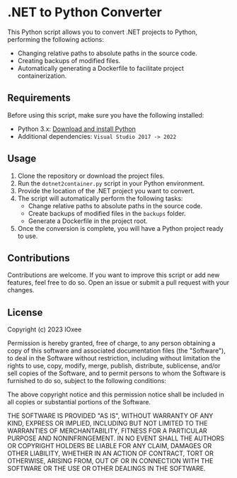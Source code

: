 # .NET to Python Converter

This Python script allows you to convert .NET projects to Python, performing the following actions:

- Changing relative paths to absolute paths in the source code.
- Creating backups of modified files.
- Automatically generating a Dockerfile to facilitate project containerization.

## Requirements

Before using this script, make sure you have the following installed:

- Python 3.x: [Download and install Python](https://www.python.org/downloads/)
- Additional dependencies: `Visual Studio 2017 -> 2022`

## Usage

1. Clone the repository or download the project files.
2. Run the `dotnet2container.py` script in your Python environment.
3. Provide the location of the .NET project you want to convert.
4. The script will automatically perform the following tasks:
   - Change relative paths to absolute paths in the source code.
   - Create backups of modified files in the `backups` folder.
   - Generate a Dockerfile in the project root.
5. Once the conversion is complete, you will have a Python project ready to use.


## Contributions

Contributions are welcome. If you want to improve this script or add new features, feel free to do so. Open an issue or submit a pull request with your changes.

## License
Copyright (c) 2023 IOxee

Permission is hereby granted, free of charge, to any person obtaining a copy
of this software and associated documentation files (the "Software"), to deal
in the Software without restriction, including without limitation the rights
to use, copy, modify, merge, publish, distribute, sublicense, and/or sell
copies of the Software, and to permit persons to whom the Software is
furnished to do so, subject to the following conditions:

The above copyright notice and this permission notice shall be included in all
copies or substantial portions of the Software.

THE SOFTWARE IS PROVIDED "AS IS", WITHOUT WARRANTY OF ANY KIND, EXPRESS OR
IMPLIED, INCLUDING BUT NOT LIMITED TO THE WARRANTIES OF MERCHANTABILITY,
FITNESS FOR A PARTICULAR PURPOSE AND NONINFRINGEMENT. IN NO EVENT SHALL THE
AUTHORS OR COPYRIGHT HOLDERS BE LIABLE FOR ANY CLAIM, DAMAGES OR OTHER
LIABILITY, WHETHER IN AN ACTION OF CONTRACT, TORT OR OTHERWISE, ARISING FROM,
OUT OF OR IN CONNECTION WITH THE SOFTWARE OR THE USE OR OTHER DEALINGS IN THE
SOFTWARE.
